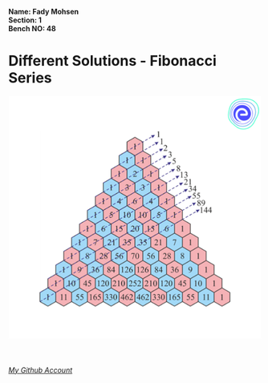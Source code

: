 **Name: Fady Mohsen** <br/>
**Section: 1** <br/>
**Bench NO: 48** <br/>


# Different Solutions - Fibonacci Series

![Fibonacci Series](Fibonacci-series.png) <br/> <br/> <br/> <br/>
*[My Github Account](https://github.com/fadymohsen/fibnacci-series)*
